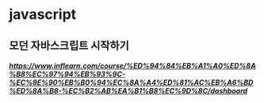 # javascript

## 모던 자바스크립트 시작하기

##### https://www.inflearn.com/course/%ED%94%84%EB%A1%A0%ED%8A%B8%EC%97%94%EB%93%9C-%EC%9E%90%EB%B0%94%EC%8A%A4%ED%81%AC%EB%A6%BD%ED%8A%B8-%EC%B2%AB%EA%B1%B8%EC%9D%8C/dashboard
